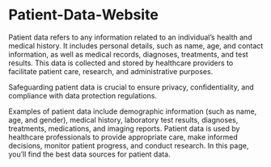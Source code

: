# Patient-Data-Website
Patient data refers to any information related to an individual’s health and medical history.
It includes personal details, such as name, age, and contact information, as well as medical records, diagnoses, treatments, and test results. This data is collected and stored by healthcare providers to facilitate patient care, research, and administrative purposes.

Safeguarding patient data is crucial to ensure privacy, confidentiality, and compliance with data protection regulations.

Examples of patient data include demographic information (such as name, age, and gender), medical history, laboratory test results, diagnoses, treatments, medications, and imaging reports. Patient data is used by healthcare professionals to provide appropriate care, make informed decisions, monitor patient progress, and conduct research. In this page, you’ll find the best data sources for patient data.
